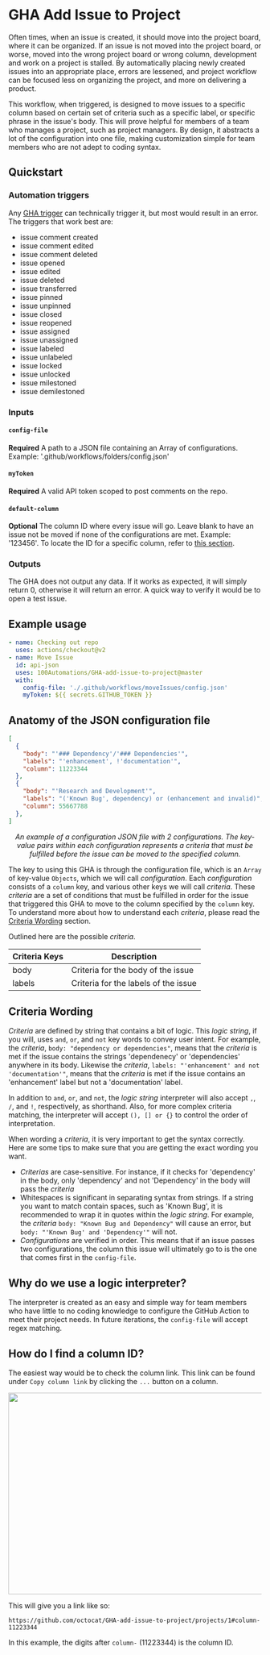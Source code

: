 # GHA Add Issue to Project

Often times, when an issue is created, it should move into the project board, where it can be organized. If an issue is not moved into the project board, or worse, moved into the wrong project board or wrong column, development and work on a project is stalled. By automatically placing newly created issues into an appropriate place, errors are lessened, and project workflow can be focused less on organizing the project, and more on delivering a product.

This workflow, when triggered, is designed to move issues to a specific column based on certain set of criteria such as a specific label, or specific phrase in the issue's body. This will prove helpful for members of a team who manages a project, such as project managers. By design, it abstracts a lot of the configuration into one file, making customization simple for team members who are not adept to coding syntax.

## Quickstart

### Automation triggers

Any [GHA trigger](https://docs.github.com/en/actions/using-workflows/events-that-trigger-workflows) can technically trigger it, but most would result in an error. The triggers that work best are:


- issue comment created
- issue comment edited
- issue comment deleted
- issue opened
- issue edited
- issue deleted
- issue transferred
- issue pinned
- issue unpinned
- issue closed
- issue reopened
- issue assigned
- issue unassigned
- issue labeled
- issue unlabeled
- issue locked
- issue unlocked
- issue milestoned
- issue demilestoned

### Inputs

#### `config-file`

**Required** A path to a JSON file containing an Array of configurations. Example: '.github/workflows/folders/config.json'

#### `myToken`

**Required** A valid API token scoped to post comments on the repo.

#### `default-column`

**Optional** The column ID where every issue will go. Leave blank to have an issue not be moved if none of the configurations are met. Example: '123456'. To locate the ID for a specific column, refer to [this section](https://github.com/100Automations/GHA-add-issue-to-project/blob/master/README.md#how-do-i-find-a-column-id).

### Outputs

The GHA does not output any data. If it works as expected, it will simply return 0, otherwise it will return an error. A quick way to verify it would be to open a test issue.

## Example usage

```yml
- name: Checking out repo
  uses: actions/checkout@v2
- name: Move Issue
  id: api-json
  uses: 100Automations/GHA-add-issue-to-project@master
  with:
    config-file: './.github/workflows/moveIssues/config.json'
    myToken: ${{ secrets.GITHUB_TOKEN }}
```

## Anatomy of the JSON configuration file

```JSON
[
  {
    "body": "'### Dependency'/'### Dependencies'",
    "labels": "'enhancement', !'documentation'",
    "column": 11223344
  },
  {
    "body": "'Research and Development'",
    "labels": "('Known Bug', dependency) or (enhancement and invalid)",
    "column": 55667788
  },
]
```
*<p style="text-align: center;">An example of a configuration JSON file with 2 configurations. The key-value pairs within each configuration represents a criteria that must be fulfilled before the issue can be moved to the specified column.</p>*

The key to using this GHA is through the configuration file, which is an `Array` of key-value `Objects`, which we will call *configuration*. Each *configuration* consists of a `column` key, and various other keys we will call *criteria*. These *criteria* are a set of conditions that must be fulfilled in order for the issue that triggered this GHA to move to the column specified by the `column` key. To understand more about how to understand each *criteria*, please read the [Criteria Wording](#criteria-wording) section.

Outlined here are the possible *criteria*.

| Criteria Keys    | Description |
| ---------------- | ----------- |
| body             | Criteria for the body of the issue |
| labels           | Criteria for the labels of the issue |


## Criteria Wording

*Criteria* are defined by string that contains a bit of logic. This *logic string*, if you will, uses `and`, `or`, and `not` key words to convey user intent. For example, the *criteria*, `body: "dependency or dependencies"`, means that the *criteria* is met if the issue contains the strings 'dependenecy' or 'dependencies' anywhere in its body. Likewise the *criteria*, `labels: "'enhancement' and not 'documentation'"`, means that the *criteria* is met if the issue contains an 'enhancement' label but not a 'documentation' label.

In addition to `and`, `or`, and `not`, the *logic string* interpreter will also accept `,`, `/`, and `!`, respectively, as shorthand. Also, for more complex criteria matching, the interpreter will accept `(), [] or {}` to control the order of interpretation.

When wording a *criteria*, it is very important to get the syntax correctly. Here are some tips to make sure that you are getting the exact wording you want.

- *Criterias* are case-sensitive. For instance, if it checks for 'dependency' in the body, only 'dependency' and not 'Dependency' in the body will pass the *criteria*
- Whitespaces is significant in separating syntax from strings. If a string you want to match contain spaces, such as 'Known Bug', it is recommended to wrap it in quotes within the *logic string*. For example, the *criteria* `body: "Known Bug and Dependency"` will cause an error, but `body: "'Known Bug' and 'Dependency'"` will not.
- *Configurations* are verified in order. This means that if an issue passes two configurations, the column this issue will ultimately go to is the one that comes first in the `config-file`.

## Why do we use a logic interpreter?

The interpreter is created as an easy and simple way for team members who have little to no coding knowledge to configure the GitHub Action to meet their project needs. In future iterations, the `config-file` will accept regex matching.


## How do I find a column ID?

The easiest way would be to check the column link. This link can be found under `Copy column link` by clicking the `...` button on a column.

<image src='./assets/column-link-example.png' width="600" height="400" />

This will give you a link like so:

`https://github.com/octocat/GHA-add-issue-to-project/projects/1#column-11223344`

In this example, the digits after `column-` (11223344) is the column ID.
